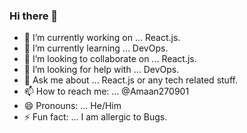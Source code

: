 ### Hi there 👋

- 🔭 I’m currently working on ... React.js.
- 🌱 I’m currently learning ... DevOps.
- 👯 I’m looking to collaborate on ... React.js.
- 🤔 I’m looking for help with ... DevOps.
- 💬 Ask me about ... React.js or any tech related stuff.
- 📫 How to reach me: ... @Amaan270901
- 😄 Pronouns: ... He/Him
- ⚡ Fun fact: ... I am allergic to Bugs.
